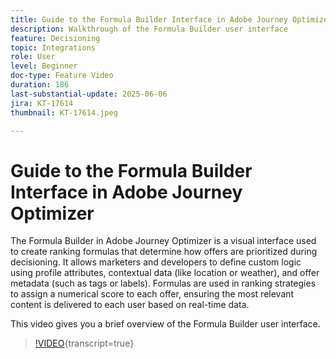 ```yaml
---
title: Guide to the Formula Builder Interface in Adobe Journey Optimizer
description: Walkthrough of the Formula Builder user interface
feature: Decisioning
topic: Integrations
role: User
level: Beginner
doc-type: Feature Video
duration: 186
last-substantial-update: 2025-06-06
jira: KT-17614
thumbnail: KT-17614.jpeg

---
```

# Guide to the Formula Builder Interface in Adobe Journey Optimizer

The Formula Builder in Adobe Journey Optimizer is a visual interface used to create ranking formulas that determine how offers are prioritized during decisioning. It allows marketers and developers to define custom logic using profile attributes, contextual data (like location or weather), and offer metadata (such as tags or labels). Formulas are used in ranking strategies to assign a numerical score to each offer, ensuring the most relevant content is delivered to each user based on real-time data.


This video gives you a brief overview of the Formula Builder user interface.

>[!VIDEO](https://video.tv.adobe.com/v/3463738?quality=12&learn=on){transcript=true}
